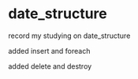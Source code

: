 # date_structure
record my studying on date_structure

added insert and foreach

added delete and destroy
